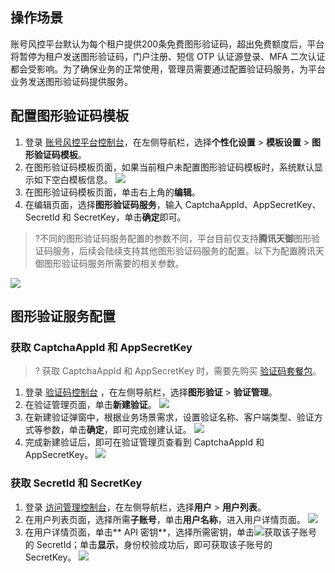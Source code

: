 ## 操作场景
账号风控平台默认为每个租户提供200条免费图形验证码，超出免费额度后，平台将暂停为租户发送图形验证码，门户注册、短信 OTP 认证源登录、MFA 二次认证都会受影响。为了确保业务的正常使用，管理员需要通过配置验证码服务，为平台业务发送图形验证码提供服务。

## 配置图形验证码模板
1. 登录 [账号风控平台控制台](https://console.cloud.tencent.com/ciam/)，在左侧导航栏，选择**个性化设置** > **模板设置** > **图形验证码模板**。
2. 在图形验证码模板页面，如果当前租户未配置图形验证码模板时，系统默认显示如下空白模板信息。
![](https://qcloudimg.tencent-cloud.cn/raw/896651888151dc99c3cb908769970ece.png)
3. 在图形验证码模板页面，单击右上角的**编辑**。
4. 在编辑页面，选择**图形验证码服务**，输入 CaptchaAppId、AppSecretKey、 SecretId 和 SecretKey，单击**确定**即可。
>?不同的图形验证码服务配置的参数不同，平台目前仅支持**腾讯天御**图形验证码服务，后续会陆续支持其他图形验证码服务的配置。以下为配置腾讯天御图形验证码服务所需要的相关参数。
>
![](https://qcloudimg.tencent-cloud.cn/raw/1d74318700d9c38338310ee7b04c5040.png)


## 图形验证服务配置
### 获取 CaptchaAppId 和 AppSecretKey
>? 获取 CaptchaAppId 和 AppSecretKey 时，需要先购买 [验证码套餐包](https://cloud.tencent.com/document/product/1110/36337)。
>
1. 登录 [验证码控制台](https://console.cloud.tencent.com/captcha/graphical) ，在左侧导航栏，选择**图形验证** > **验证管理**。
2. 在验证管理页面，单击**新建验证**。
![](https://qcloudimg.tencent-cloud.cn/raw/1099d67ba5ac286744aa4d797a7e43fe.png)
3. 在新建验证弹窗中，根据业务场景需求，设置验证名称、客户端类型、验证方式等参数，单击**确定**，即可完成创建认证。
![](https://qcloudimg.tencent-cloud.cn/raw/52a6da0e098a4f21cf0d3e652f92f0f5.png)
4. 完成新建验证后，即可在验证管理页查看到 CaptchaAppId 和 AppSecretKey。
![](https://qcloudimg.tencent-cloud.cn/raw/ea908bfbfc068801ea5a13894b50fbae.png)


### 获取 SecretId 和 SecretKey
1. 登录 [访问管理控制台](https://console.cloud.tencent.com/cam)，在左侧导航栏，选择**用户** > **用户列表**。
2. 在用户列表页面，选择所需**子账号**，单击**用户名称**，进入用户详情页面。
![](https://qcloudimg.tencent-cloud.cn/raw/527102d90b9366dbf564923580842a8c.png)
3. 在用户详情页面，单击** API 密钥**，选择所需密钥，单击![](https://qcloudimg.tencent-cloud.cn/raw/f3089e49a4810fde6855e3cca36bf183.png)获取该子账号的 SecretId；单击**显示**，身份校验成功后，即可获取该子账号的 SecretKey。
![](https://qcloudimg.tencent-cloud.cn/raw/d5d61e90a24d6acbde06d53e27bad915.png)
